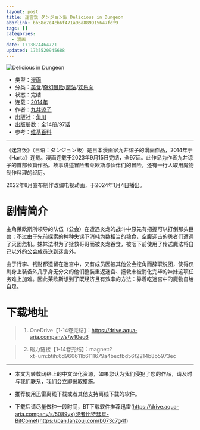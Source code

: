 ```yaml
---
layout: post
title: 迷宫饭 ダンジョン飯 Delicious in Dungeon
abbrlink: bb58e7e4cb6f471a96a889915647fdf9
tags: []
categories:
  - 漫画
date: 1713874464721
updated: 1735520945688
---
```


![Delicious in Dungeon](https://img.20000207.xyz/file/7e6039da4b0c91e76002f.jpg)

- 类型：[漫画](/index.php/category/漫画)
- 分类：[美食](/index.php/category/美食)/[奇幻冒险](/index.php/category/奇幻冒险)/[魔法](/index.php/category/魔法)/[欢乐向](/index.php/category/欢乐向)
- 状态：完结
- 连载：[2014年](/index.php/category/2014年)
- 作者：[九井谅子](/index.php/category/九井谅子)
- 出版社：[角川](/index.php/category/角川)
- 出版册数：全14册/97话
- 参考：[维基百科](https://zh.wikipedia.org/wiki/迷宫饭)

***

《迷宫饭》（日语：ダンジョン飯）是日本漫画家九井谅子的漫画作品，2014年于《Harta》连载。漫画连载于2023年9月15日完结，全97话。此作品为作者九井谅子的首部长篇作品。故事讲述冒险者莱欧斯与伙伴们的冒险，还有一行人取用魔物制作料理的经历。

2022年8月宣布制作改编电视动画，于2024年1月4日播出。

# 剧情简介

主角莱欧斯所领导的队伍（公会）在遭遇炎龙的战斗中原先有把握可以打倒那头巨兽；不过由于先前探索的种种失误下消耗为数相当的粮食，空腹迎击的勇者们遭遇了灭团危机。妹妹法琳为了拯救哥哥而被炎龙吞食，被咽下前使用了传送魔法将自己以外的公会成员送到迷宫外。

由于行李、钱财都遗留在迷宫中，又有成员因被其他公会挖角而辞职脱团，使得仅剩身上装备外几乎身无分文的他们整装重返迷宫、拯救未被消化完毕的妹妹这项任务难上加难。因此莱欧斯想到了既经济且有效率的方法：靠着吃迷宫中的魔物自给自足。

# 下载地址

> 1. OneDrive【1-14卷完结】：<https://drive.aqua-aria.company/s/w10eu6>

> 2. 磁力链接【1-14卷完结】：magnet:?xt=urn:btih:6d960611b6111679a4becfbd56f2214b8b5973ec

***

- 本文为转载网络上的中文汉化资源，如果您认为我们侵犯了您的作品，请及时与我们联系，我们会立即采取措施。

- 推荐使用迅雷离线下载或者其他支持离线下载的软件。

- 下载后请尽量做种一段时间，BT下载软件推荐迅雷(<https://drive.aqua-aria.company/s/5089yx)或者比特彗星-BitComet(https://pan.lanzouj.com/b073c7g4f>)
